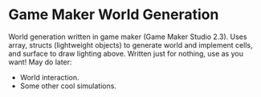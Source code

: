 # Game Maker World Generation
 World generation written in game maker (Game Maker Studio 2.3). Uses array, structs (lightweight objects) to generate world and implement cells, and surface to draw lighting above.
 Written just for nothing, use as you want!
 May do later:
 - World interaction.
 - Some other cool simulations.